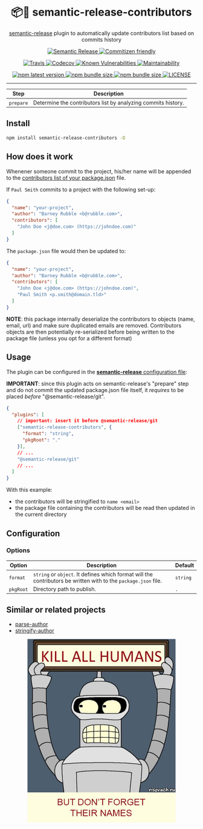 <h1 align="center" style="border-bottom: none;">📦🤖 semantic-release-contributors</h1>
<p align="center">
  <a href="https://github.com/semantic-release/semantic-release">semantic-release</a>
  plugin to automatically update contributors list based on commits history
</p>
<p align="center">
  <a href="https://github.com/semantic-release/semantic-release" rel="nofollow">
    <img alt="Semantic Release" src="https://img.shields.io/badge/%20%20%F0%9F%93%A6%F0%9F%9A%80-semantic--release-e10079.svg">
  </a>
  <a href="http://commitizen.github.io/cz-cli/" rel="nofollow">
    <img alt="Commitizen friendly" src="https://img.shields.io/badge/commitizen-friendly-brightgreen.svg">
  </a>
</p>
<p align="center">
  <a href="https://travis-ci.org/flo-sch/semantic-release-contributors" rel="nofollow">
    <img alt="Travis" src="https://img.shields.io/travis/flo-sch/semantic-release-contributors.svg">
  </a>
  <a href="https://codecov.io/gh/flo-sch/semantic-release-contributors" rel="nofollow">
    <img alt="Codecov" src="https://img.shields.io/codecov/c/github/flo-sch/semantic-release-contributors.svg">
  </a>
  <a href="https://snyk.io/test/github/flo-sch/semantic-release-contributors?targetFile=package.json" rel="nofollow">
    <img alt="Known Vulnerabilities" src="https://snyk.io/test/github/flo-sch/semantic-release-contributors/badge.svg?targetFile=package.json">
  </a>
  <a href="https://codeclimate.com/github/flo-sch/semantic-release-contributors/maintainability" rel="nofollow">
    <img alt="Maintainability" src="https://api.codeclimate.com/v1/badges/0c542e19db095ddb9947/maintainability">
  </a>
</p>
<p align="center">
  <a href="https://www.npmjs.com/package/semantic-release-contributors" rel="nofollow">
    <img alt="npm latest version" src="https://img.shields.io/npm/v/semantic-release-contributors/latest.svg">
  </a>
  <a href="https://bundlephobia.com/result?p=semantic-release-contributors@2.0.2" rel="nofollow">
    <img alt="npm bundle size" src="https://img.shields.io/bundlephobia/min/semantic-release-contributors">
  </a>
  <a href="https://bundlephobia.com/result?p=semantic-release-contributors@2.0.2" rel="nofollow">
    <img alt="npm bundle size" src="https://img.shields.io/bundlephobia/minzip/semantic-release-contributors">
  </a>
  <a href="https://img.shields.io/npm/l/semantic-release-contributors" rel="nofollow">
    <img alt="LICENSE" src="https://img.shields.io/npm/l/semantic-release-contributors">
  </a>
</p>

------------------

| Step           | Description                                                                                         |
|----------------|-----------------------------------------------------------------------------------------------------|
| `prepare`      | Determine the contributors list by analyzing commits history.                                       |

## Install

```bash
npm install semantic-release-contributors -D
```

## How does it work

Whenener someone commit to the project, his/her name will be appended
to the [contributors list of your package.json](https://docs.npmjs.com/files/package.json#people-fields-author-contributors) file.

If `Paul Smith` commits to a project with the following set-up:

```json
{
  "name": "your-project",
  "author": "Barney Rubble <b@rubble.com>",
  "contributors": [
    "John Doe <j@doe.com> (https://johndoe.com)"
  ]
}
```

The `package.json` file would then be updated to:

```json
{
  "name": "your-project",
  "author": "Barney Rubble <b@rubble.com>",
  "contributors": [
    "John Doe <j@doe.com> (https://johndoe.com)",
    "Paul Smith <p.smith@domain.tld>"
  ]
}
```

**NOTE**: this package internally deserialize the contributors to
objects (name, email, url) and make sure duplicated emails are removed.
Contributors objects are then potentially re-serialized before being written
to the package file (unless you opt for a different format)

## Usage

The plugin can be configured in the [**semantic-release** configuration file](https://github.com/semantic-release/semantic-release/blob/master/docs/usage/configuration.md#configuration):

**IMPORTANT**: since this plugin acts on semantic-release's "prepare" step
and do not commit the updated package.json file itself,
it *requires* to be placed *before* "@semantic-release/git".

```json
{
  "plugins": [
    // important: insert it before @semantic-release/git
    ["semantic-release-contributors", {
      "format": "string",
      "pkgRoot": "."
    }],
    // ...
    "@semantic-release/git"
    // ...
  ]
}
```

With this example:

* the contributors will be stringified to `name <email>`
* the package file containing the contributors will be read
then updated in the current directory

## Configuration

### Options

| Option    | Description                                                                                                     | Default  |
|-----------|-----------------------------------------------------------------------------------------------------------------|----------|
| `format`  | `string` or `object`. It defines which format will the contributors be written with to the `package.json` file. | `string` |
| `pkgRoot` | Directory path to publish.                                                                                      | `.` |

## Similar or related projects

* [parse-author](https://www.npmjs.com/package/parse-author)
* [stringify-author](https://www.npmjs.com/package/stringify-author)

<p align="center">
  <img alt="Kill all humans" src="media/bender-with-memory.jpg">
</p>
